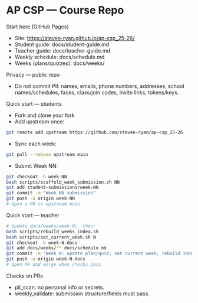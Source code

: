 # AP CSP — Course Repo

Start here (GitHub Pages)
- Site: https://steven-ryan.github.io/ap-csp_25-26/
- Student guide: docs/student-guide.md
- Teacher guide: docs/teacher-guide.md
- Weekly schedule: docs/schedule.md
- Weeks (plans/quizzes): docs/weeks/

Privacy — public repo
- Do not commit PII: names, emails, phone numbers, addresses, school names/schedules, faces, class/join codes, invite links, tokens/keys.

Quick start — students
- Fork and clone your fork
- Add upstream once:
```bash
git remote add upstream https://github.com/steven-ryan/ap-csp_25-26
```
- Sync each week:
```bash
git pull --rebase upstream main
```
- Submit Week NN:
```bash
git checkout -b week-NN
bash scripts/scaffold_week_submission.sh NN
git add student-submissions/week-NN
git commit -m "Week NN submission"
git push -u origin week-NN
# Open a PR to upstream main
```

Quick start — teacher
```bash
# Update docs/weeks/week-N/, then:
bash scripts/rebuild_weeks_index.sh
bash scripts/set_current_week.sh N
git checkout -b week-N-docs
git add docs/weeks/** docs/schedule.md
git commit -m "Week N: update plan/quiz; set current week; rebuild index"
git push -u origin week-N-docs
# Open PR and merge when checks pass
```

Checks on PRs
- pii_scan: no personal info or secrets.
- weekly_validate: submission structure/fields must pass.
